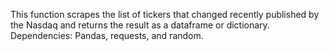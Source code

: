 This function scrapes the list of tickers that changed recently published by the Nasdaq and returns the result as a dataframe or dictionary. Dependencies: Pandas, requests, and random.
